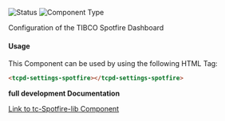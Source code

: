 
![Status][auto] ![Component Type][minor] <!--Component Meta {"created_by":"Auto", "reviewed_by":"Auto", "last_modified_by":"Auto", "comment":"none"} Component Meta -->

<p>Configuration of the TIBCO Spotfire Dashboard</p>

#### Usage

This Component can be used by using the following HTML Tag:

```html
<tcpd-settings-spotfire></tcpd-settings-spotfire>
```

<b>full development Documentation</b>

[Link to tc-Spotfire-lib Component](https://tibcosoftware.github.io/TCSTK-Libdocs/libdocs/tc-spotfire-lib/modules/TcSpotfireLibModule.html)


[auto]: https://img.shields.io/badge/Status-auto%20generated-lightgrey.svg?style=flat "auto generated"

[manually]: https://img.shields.io/badge/Status-manually%20created-yellow.svg?style=flat "manually created"

[draft]: https://img.shields.io/badge/Status-draft-red.svg?style=flat "draft"

[review]: https://img.shields.io/badge/Status-need%20review-yellowgreen.svg?style=flat "need review"

[review done]: https://img.shields.io/badge/Status-review%20done-green.svg?style=flat "review done"

[finalized]: https://img.shields.io/badge/Status-finalized-brightgreen.svg?style=flat "finalized"

[top]: https://img.shields.io/badge/Component%20Type-Top-blue.svg?style=flat "top Component"

[major]: https://img.shields.io/badge/Component%20Type-major%20Component-blue.svg?style=flat "major Component"

[minor]: https://img.shields.io/badge/Component%20Type-minor%20Component-blue.svg?style=flat "minor Component"


